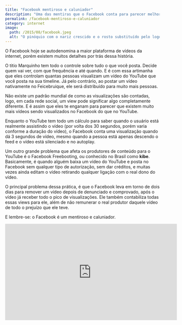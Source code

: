 ```yaml
---
title: "Facebook mentiroso e caluniador"
description: "Uma das mentiras que o Facebook conta para parecer melhor que os seus concorrentes."
permalink: /facebook-mentiroso-e-caluniador
category: internet
image:
  path: /2015/08/facebook.jpeg
  alt: "O pinóquio com o nariz crescido e o rosto substituído pelo logotipo do Facebook"
---
```


O Facebook hoje se autodenomina a maior plataforma de vídeos da internet, porém existem muitos detalhes por trás dessa história.

O titio Marquinho tem todo o controle sobre tudo o que você posta. Decide quem vai ver, com que frequência e até quando. E é com essa artimanha que eles controlam quantas pessoas visualizam um vídeo do YouTube que você posta na sua timeline. Já pelo contrário, ao postar um vídeo nativamente no Feicebruique, ele será distribuído para muito mais pessoas.

Não existe um padrão mundial de como as visualizações são contadas, logo, em cada rede social, um view pode significar algo completamente diferente. E é assim que eles te enganam para parecer que existem muito mais vídeos sendo visualizados no Facebook do que no YouTube.

Enquanto o YouTube tem todo um cálculo para saber quando o usuário está realmente assistindo o vídeo (por volta dos 30 segundos, porém varia conforme a duração do vídeo), o Facebook conta uma visualização quando dá 3 segundos de vídeo, mesmo quando a pessoa está apenas descendo o feed e o vídeo está silenciado e no autoplay.

Um outro grande problema que afeta os produtores de conteúdo para o YouTube é o Facebook Freebooting, ou conhecido no Brasil como **kibe**. Basicamente, é quando alguém baixa um vídeo do YouTube e posta no Facebook sem qualquer tipo de autorização, sem dar créditos, e muitas vezes ainda editam o vídeo retirando qualquer ligação com o real dono do vídeo.

O principal problema dessa prática, é que o Facebook leva em torno de dois dias para remover um vídeo depois de denunciado e comprovado, após o vídeo já receber todo o pico de visualizações. Ele também contabiliza todas essas views para ele, além de não remunerar o real produtor daquele vídeo de todo o prejuízo que ele teve.

E lembre-se: o Facebook é um mentiroso e caluniador.

<iframe width="560" height="315" src="https://www.youtube-nocookie.com/embed/dMnBXlSnD-I" frameborder="0" allow="accelerometer; autoplay; encrypted-media; gyroscope; picture-in-picture" allowfullscreen></iframe>
